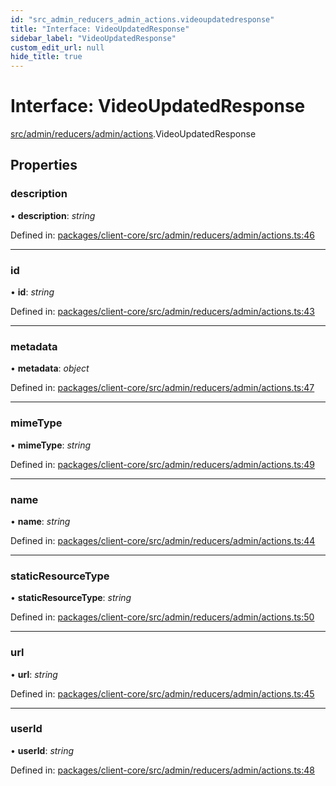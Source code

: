 ```yaml
---
id: "src_admin_reducers_admin_actions.videoupdatedresponse"
title: "Interface: VideoUpdatedResponse"
sidebar_label: "VideoUpdatedResponse"
custom_edit_url: null
hide_title: true
---
```


# Interface: VideoUpdatedResponse

[src/admin/reducers/admin/actions](../modules/src_admin_reducers_admin_actions.md).VideoUpdatedResponse

## Properties

### description

• **description**: *string*

Defined in: [packages/client-core/src/admin/reducers/admin/actions.ts:46](https://github.com/xr3ngine/xr3ngine/blob/a16a45d7e/packages/client-core/src/admin/reducers/admin/actions.ts#L46)

___

### id

• **id**: *string*

Defined in: [packages/client-core/src/admin/reducers/admin/actions.ts:43](https://github.com/xr3ngine/xr3ngine/blob/a16a45d7e/packages/client-core/src/admin/reducers/admin/actions.ts#L43)

___

### metadata

• **metadata**: *object*

Defined in: [packages/client-core/src/admin/reducers/admin/actions.ts:47](https://github.com/xr3ngine/xr3ngine/blob/a16a45d7e/packages/client-core/src/admin/reducers/admin/actions.ts#L47)

___

### mimeType

• **mimeType**: *string*

Defined in: [packages/client-core/src/admin/reducers/admin/actions.ts:49](https://github.com/xr3ngine/xr3ngine/blob/a16a45d7e/packages/client-core/src/admin/reducers/admin/actions.ts#L49)

___

### name

• **name**: *string*

Defined in: [packages/client-core/src/admin/reducers/admin/actions.ts:44](https://github.com/xr3ngine/xr3ngine/blob/a16a45d7e/packages/client-core/src/admin/reducers/admin/actions.ts#L44)

___

### staticResourceType

• **staticResourceType**: *string*

Defined in: [packages/client-core/src/admin/reducers/admin/actions.ts:50](https://github.com/xr3ngine/xr3ngine/blob/a16a45d7e/packages/client-core/src/admin/reducers/admin/actions.ts#L50)

___

### url

• **url**: *string*

Defined in: [packages/client-core/src/admin/reducers/admin/actions.ts:45](https://github.com/xr3ngine/xr3ngine/blob/a16a45d7e/packages/client-core/src/admin/reducers/admin/actions.ts#L45)

___

### userId

• **userId**: *string*

Defined in: [packages/client-core/src/admin/reducers/admin/actions.ts:48](https://github.com/xr3ngine/xr3ngine/blob/a16a45d7e/packages/client-core/src/admin/reducers/admin/actions.ts#L48)
